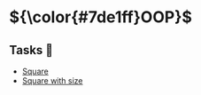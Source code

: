 # ${\color{#7de1ff}OOP}$

## Tasks :page_with_curl:
* [Square](0-square.py)
* [Square with size](1-square.py)

